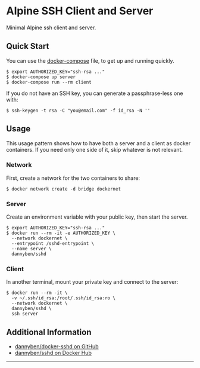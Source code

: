 Alpine SSH Client and Server
==================================================

Minimal Alpine ssh client and server.

Quick Start
--------------------------------------------------

You can use the [docker-compose](docker-compose.yml) file, to get up and 
running quickly.

    $ export AUTHORIZED_KEY="ssh-rsa ..."
    $ docker-compose up server
    $ docker-compose run --rm client

If you do not have an SSH key, you can generate a passphrase-less one with:

    $ ssh-keygen -t rsa -C "you@email.com" -f id_rsa -N ''


Usage
--------------------------------------------------

This usage pattern shows how to have both a server and a client as docker
containers. If you need only one side of it, skip whatever is not relevant.


### Network

First, create a network for the two containers to share:

    $ docker network create -d bridge dockernet


### Server

Create an environment variable with your public key, then start the server.

    $ export AUTHORIZED_KEY="ssh-rsa ..."
    $ docker run --rm -it -e AUTHORIZED_KEY \
      --network dockernet \
      --entrypoint /sshd-entrypoint \
      --name server \
      dannyben/sshd


### Client

In another terminal, mount your private key and connect to the server:

    $ docker run --rm -it \
      -v ~/.ssh/id_rsa:/root/.ssh/id_rsa:ro \
      --network dockernet \
      dannyben/sshd \
      ssh server


Additional Information
--------------------------------------------------

- [dannyben/docker-sshd on GitHub][1]
- [dannyben/sshd on Docker Hub][2]

---

[1]: https://github.com/DannyBen/docker-sshd
[2]: https://hub.docker.com/r/dannyben/sshd/

